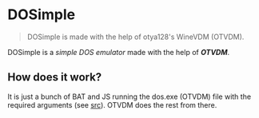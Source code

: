 # DOSimple

> DOSimple is made with the help of otya128's WineVDM (OTVDM).

DOSimple is a _simple DOS emulator_ made with the help of **_OTVDM_**.

## How does it work?

It is just a bunch of BAT and JS running the dos.exe (OTVDM) file with the required arguments (see [src]("https://github.com/msuru-coder-notgamer/DOSimple/tree/main/src")). OTVDM does the rest from there.
